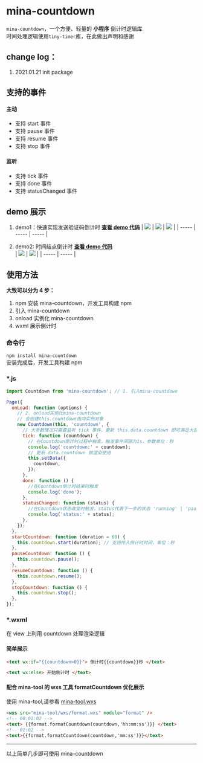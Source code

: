 # mina-countdown

`mina-countdown`，一个方便、轻量的 **小程序** 倒计时逻辑库  
时间处理逻辑使用`tiny-timer`库，在此做出声明和感谢

## change log：

1. 2021.01.21 init package

## 支持的事件

#### 主动

- 支持 start 事件
- 支持 pause 事件
- 支持 resume 事件
- 支持 stop 事件

#### 监听

- 支持 tick 事件
- 支持 done 事件
- 支持 statusChanged 事件

## demo 展示

1. demo1：快速实现发送验证码倒计时 [**查看 demo 代码**](https://github.com/Yrobot/mina-tools-client/tree/master/miniprogram/pages/mina-countdown/demo1)
   | ![](https://636f-could-test-1258393788.tcb.qcloud.la/README/mina-countdown-dem01-2.jpeg) | ![](https://636f-could-test-1258393788.tcb.qcloud.la/README/mina-countdown-demo1-1.jpeg) | ![](https://636f-could-test-1258393788.tcb.qcloud.la/QRCode/pages-mina-countdown-demo1-index_qrcode=1.jpg) |
   | ----- | ----- | ----- |

2. demo2: 时间结点倒计时 [**查看 demo 代码**](https://github.com/Yrobot/mina-tools-client/tree/master/miniprogram/pages/mina-countdown/demo2)  
   | ![ ](https://mmbiz.qpic.cn/mmbiz_png/Z3Bib6gP5N9ibyQgr7hsqOibictmPGkKZA9aZDic48GUNYOALZfvJnqsn3GfuJX7v7xuAbwefHpaaV9IRfqabUeSQew/0?wx_fmt=png) | ![ ](https://mmbiz.qpic.cn/mmbiz_png/Z3Bib6gP5N9ibyQgr7hsqOibictmPGkKZA9a2z9xxLxdzACLYa9Tp860mhdb5635TpAoFEL0micfg2ibGQW219OP6BibA/0?wx_fmt=png) |
   | ----- | ----- |

## 使用方法

**大致可以分为 4 步：**

1. npm 安装 mina-countdown，开发工具构建 npm
2. 引入 mina-countdown
3. onload 实例化 mina-countdown
4. wxml 展示倒计时

### 命令行

`npm install mina-countdown `  
安装完成后，开发工具构建 npm

### \*.js

```javascript
import Countdown from 'mina-countdown'; // 1. 引入mina-countdown

Page({
  onLoad: function (options) {
    // 2. onload实例化mina-countdown
    // 会创建this.countdown指向实例对象
    new Countdown(this, 'countdown', {
      // 大多数情况只需要监听 tick 事件，更新 this.data.countdown 即可满足大部分场景
      tick: function (countdown) {
        // 在Countdown倒计时过程中触发，触发事件间隔为1s，参数单位：秒
        console.log('countdown:' + countdown);
        // 更新 data.countdown 做渲染使用
        this.setData({
          countdown,
        });
      },
      done: function () {
        //在Countdown倒计时结束时触发
        console.log('done');
      },
      statusChanged: function (status) {
        //在Countdown状态改变时触发，status代表下一步的状态 'running' | 'paused' | 'stopped'
        console.log('status:' + status);
      },
    });
  },
  startCountdown: function (duration = 60) {
    this.countdown.start(duration); // 支持传入倒计时时间，单位：秒
  },
  pauseCountdown: function () {
    this.countdown.pause();
  },
  resumeCountdown: function () {
    this.countdown.resume();
  },
  stopCountdown: function () {
    this.countdown.stop();
  },
});
```

### \*.wxml

在 view 上利用 countdown 处理渲染逻辑

#### 简单展示

```html
<text wx:if="{{countdown>0}}"> 倒计时{{countdown}}秒 </text>

<text wx:else> 开始倒计时 </text>
```

#### 配合 mina-tool 的 wxs 工具 formatCountdown 优化展示

使用 mina-tool,请参看 [mina-tool.wxs](https://github.com/Yrobot/mina-tool#wxs)

```html
<wxs src="mina-tool/wxs/format.wxs" module="format" />
<!-- 00:01:02 -->
<text> {{format.formatCountdown(countdown,'hh:mm:ss')}} </text>
<!-- 01:02 -->
<text>{{format.formatCountdown(countdown,'mm:ss')}}</text>
```

---

以上简单几步即可使用 mina-countdown
